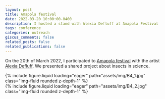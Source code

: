 ```yaml
---
layout: post
title: Amapola festival
date: 2022-03-20 10:00:00-0400
description: I hosted a stand with Alexia Defluff at Amapola Festival
tags: conference
categories: outreach
giscus_comments: false
related_posts: false
related_publications: false
---
```


On the 20th of March 2022, I participated to [Amapola festival](https://www.amapolafestival.com/) with the artist [Alexia Defluff](http://www.blobsnfluff.com/). We presented a shared project about insects in science.

<div class="row">
    <div class="col-sm mt-3 mt-md-0">
        {% include figure.liquid loading="eager" path="assets/img/B4_1.jpg" class="img-fluid rounded z-depth-1" %}
    </div>
</div>

<div class="row">
    <div class="col-sm mt-3 mt-md-0">
        {% include figure.liquid loading="eager" path="assets/img/B4_2.jpg" class="img-fluid rounded z-depth-1" %}
    </div>
</div>
